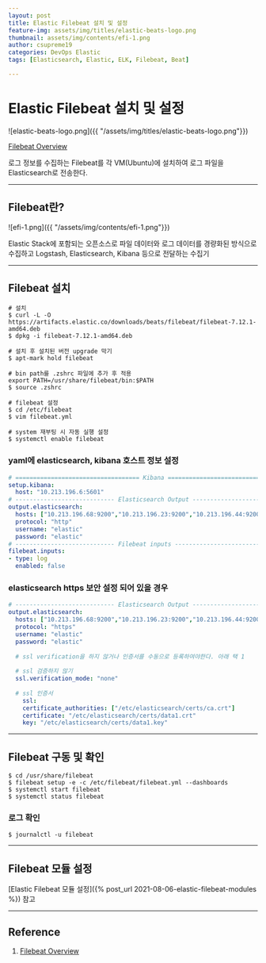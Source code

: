 ```yaml
---
layout: post
title: Elastic Filebeat 설치 및 설정
feature-img: assets/img/titles/elastic-beats-logo.png
thumbnail: assets/img/contents/efi-1.png
author: csupreme19
categories: DevOps Elastic
tags: [Elasticsearch, Elastic, ELK, Filebeat, Beat]

---
```


# Elastic Filebeat 설치 및 설정

![elastic-beats-logo.png]({{ "/assets/img/titles/elastic-beats-logo.png"}})

[Filebeat Overview](https://www.elastic.co/guide/en/beats/filebeat/7.16/filebeat-overview.html)

로그 정보를 수집하는 Filebeat를 각 VM(Ubuntu)에 설치하여 로그 파일을 Elasticsearch로 전송한다.

---
## Filebeat란?

![efi-1.png]({{ "/assets/img/contents/efi-1.png"}})

Elastic Stack에 포함되는 오픈소스로 파일 데이터와 로그 데이터를 경량화된 방식으로 수집하고 Logstash, Elasticsearch, Kibana 등으로 전달하는 수집기

---
## Filebeat 설치

```shell
# 설치
$ curl -L -O https://artifacts.elastic.co/downloads/beats/filebeat/filebeat-7.12.1-amd64.deb
$ dpkg -i filebeat-7.12.1-amd64.deb

# 설치 후 설치된 버전 upgrade 막기
$ apt-mark hold filebeat

# bin path를 .zshrc 파일에 추가 후 적용
export PATH=/usr/share/filebeat/bin:$PATH
$ source .zshrc

# filebeat 설정
$ cd /etc/filebeat
$ vim filebeat.yml

# system 재부팅 시 자동 실행 설정
$ systemctl enable filebeat
```

### yaml에 elasticsearch, kibana 호스트 정보 설정

```yaml
# =================================== Kibana ===================================
setup.kibana:
  host: "10.213.196.6:5601"
# ---------------------------- Elasticsearch Output ----------------------------
output.elasticsearch:
  hosts: ["10.213.196.68:9200","10.213.196.23:9200","10.213.196.44:9200"]
  protocol: "http"
  username: "elastic"
  password: "elastic"
# ---------------------------- Filebeat inputs ----------------------------
filebeat.inputs:
- type: log
  enabled: false
```

### elasticsearch https 보안 설정 되어 있을 경우

```yaml
# ---------------------------- Elasticsearch Output ----------------------------
output.elasticsearch:
  hosts: ["10.213.196.68:9200","10.213.196.23:9200","10.213.196.44:9200"]
  protocol: "https"
  username: "elastic"
  password: "elastic"
  
  # ssl verification을 하지 않거나 인증서를 수동으로 등록하여야한다. 아래 택 1
  
  # ssl 검증하지 않기
  ssl.verification_mode: "none"
  
  # ssl 인증서
    ssl:
    certificate_authorities: ["/etc/elasticsearch/certs/ca.crt"]
    certificate: "/etc/elasticsearch/certs/data1.crt"
    key: "/etc/elasticsearch/certs/data1.key"
```

---
## Filebeat 구동 및 확인

```shell
$ cd /usr/share/filebeat
$ filebeat setup -e -c /etc/filebeat/filebeat.yml --dashboards
$ systemctl start filebeat
$ systemctl status filebeat
```

### 로그 확인

```shell
$ journalctl -u filebeat
```


---

## Filebeat 모듈 설정

[Elastic Filebeat 모듈 설정]({% post_url 2021-08-06-elastic-filebeat-modules %}) 참고

---

## Reference

1. [Filebeat Overview](https://www.elastic.co/guide/en/beats/filebeat/7.16/filebeat-overview.html)